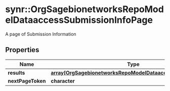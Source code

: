 # synr::OrgSagebionetworksRepoModelDataaccessSubmissionInfoPage

A page of Submission Information

## Properties
Name | Type | Description | Notes
------------ | ------------- | ------------- | -------------
**results** | [**array[OrgSagebionetworksRepoModelDataaccessSubmissionInfo]**](org.sagebionetworks.repo.model.dataaccess.SubmissionInfo.md) |  | [optional] 
**nextPageToken** | **character** |  | [optional] 


